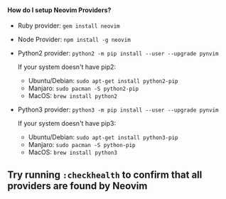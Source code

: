 #### How do I setup Neovim Providers?

* Ruby provider: `gem install neovim`
* Node Provider: `npm install -g neovim`
* Python2 provider: `python2 -m pip install --user --upgrade pynvim`

    If your system doesn't have pip2:
    * Ubuntu/Debian: `sudo apt-get install python2-pip`
    * Manjaro: `sudo pacman -S python2-pip`
    * MacOS:  `brew install python2`

* Python3 provider: `python3 -m pip install --user --upgrade pynvim`

    If your system doesn't have pip3:
    * Ubuntu/Debian: `sudo apt-get install python3-pip`
    * Manjaro: `sudo pacman -S python-pip`
    * MacOS:  `brew install python3`

Try running `:checkhealth` to confirm that all providers are found by Neovim
---
